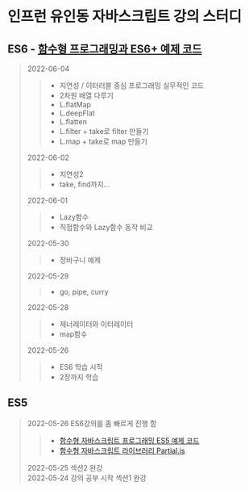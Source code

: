# 인프런 유인동 자바스크립트 강의 스터디
## ES6 - [함수형 프로그래밍과 ES6+ 예제 코드]

> 2022-06-04
> > - 지연성 / 이터러블 중심 프로그래밍 실무적인 코드
> > - 2차원 배열 다루기
> > - L.flatMap
> > - L.deepFlat
> > - L.flatten
> > - L.filter + take로 filter 만들기
> > - L.map + take로 map 만들기
>
> 2022-06-02
> > - 지연성2
> > - take, find까지...
>
> 2022-06-01
> > - Lazy함수
> > - 직접함수와 Lazy함수 동작 비교
>
> 2022-05-30
> > - 장바구니 예제
>
> 2022-05-29
> > - go, pipe, curry
>
> 2022-05-28
> > - 제너레이터와 이터레이터
> > - map함수  
> 
> 2022-05-26
> > - ES6 학습 시작
> > - 2장까지 학습
## ES5
> 2022-05-26 ES6강의를 좀 빠르게 진행 함
> > - [함수형 자바스크립트 프로그래밍 ES5 예제 코드]   
> > - [함수형 자바스크립트 라이브러리 Partial.js] 
> 
> 2022-05-25 섹션2 완강   
> 2022-05-24 강의 공부 시작 섹션1 완강  

[함수형 프로그래밍과 ES6+ 예제 코드]: https://github.com/indongyoo/functional-javascript-01
[함수형 자바스크립트 프로그래밍 ES5 예제 코드]: https://github.com/indongyoo/functional-javascript
[함수형 자바스크립트 라이브러리 Partial.js]: https://marpple.github.io/partial.js

